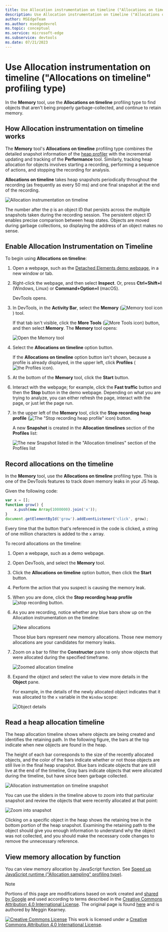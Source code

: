 ```yaml
---
title: Use Allocation instrumentation on timeline ("Allocations on timeline" profiling type)
description: Use Allocation instrumentation on timeline ("Allocations on timeline" profiling type) to find objects that aren't being properly garbage collected, and continue to retain memory.
author: MSEdgeTeam
ms.author: msedgedevrel
ms.topic: conceptual
ms.service: microsoft-edge
ms.subservice: devtools
ms.date: 07/21/2023
---
```

<!-- Copyright Meggin Kearney

   Licensed under the Apache License, Version 2.0 (the "License");
   you may not use this file except in compliance with the License.
   You may obtain a copy of the License at

       https://www.apache.org/licenses/LICENSE-2.0

   Unless required by applicable law or agreed to in writing, software
   distributed under the License is distributed on an "AS IS" BASIS,
   WITHOUT WARRANTIES OR CONDITIONS OF ANY KIND, either express or implied.
   See the License for the specific language governing permissions and
   limitations under the License. -->
# Use Allocation instrumentation on timeline ("Allocations on timeline" profiling type)

<!-- title in other repo:
How to Use the Allocation Profiler Tool -->

In the **Memory** tool, use the **Allocations on timeline** profiling type to find objects that aren't being properly garbage-collected, and continue to retain memory.


<!-- ====================================================================== -->
## How Allocation instrumentation on timeline works

The **Memory** tool's **Allocations on timeline** profiling type combines the detailed snapshot information of the [heap profiler](heap-snapshots.md) with the incremental updating and tracking of the **Performance** tool.  Similarly, tracking heap allocation for objects involves starting a recording, performing a sequence of actions, and stopping the recording for analysis.

<!--todo: add profile memory problems (heap profiler) section when available  -->
<!--todo: add profile evaluate performance (Performance tool) section when available  -->

**Allocations on timeline** takes heap snapshots periodically throughout the recording (as frequently as every 50 ms) and one final snapshot at the end of the recording.

![Allocation instrumentation on timeline](./allocation-profiler-images/timeline-snapshot-highlighted.png)

The number after the `@` is an object ID that persists across the multiple snapshots taken during the recording session.  The persistent object ID enables precise comparison between heap states.  Objects are moved during garbage collections, so displaying the address of an object makes no sense.


<!-- ====================================================================== -->
## Enable Allocation Instrumentation on Timeline

To begin using **Allocations on timeline**:

1. Open a webpage, such as the [Detached Elements demo webpage](https://microsoftedge.github.io/Demos/detached-elements/), in a new window or tab.

1. Right-click the webpage, and then select **Inspect**.  Or, press **Ctrl+Shift+I** (Windows, Linux) or **Command+Option+I** (macOS).

   DevTools opens.

1. In DevTools, in the **Activity Bar**, select the **Memory** (![Memory tool icon](./allocation-profiler-images/memory-tool-icon.png)) tool.

   If that tab isn't visible, click the **More Tools** (![More Tools icon](./allocation-profiler-images/more-tools-icon.png)) button, and then select **Memory**.  The **Memory** tool opens:

   ![Open the Memory tool](./allocation-profiler-images/memory-tool-allocations-on-timeline-option-button.png)

1. Select the **Allocations on timeline** option button.

   If the **Allocations on timeline** option button isn't shown, because a profile is already displayed, in the upper left, click **Profiles** (![the Profiles icon](./allocation-profiler-images/profiles-icon.png)).

1. At the bottom of the **Memory** tool, click the **Start** button.

1. Interact with the webpage; for example, click the **Fast traffic** button and then the **Stop** button in the demo webpage.  Depending on what you are trying to analyze, you can either refresh the page, interact with the page, or just let the page run.

1. In the upper left of the **Memory** tool, click the **Stop recording heap profile** (![The "Stop recording heap profile" icon](./allocation-profiler-images/stop-recording-icon.png)) button.

   A new **Snapshot** is created in the **Allocation timelines** section of the **Profiles** list:

   ![The new Snapshot listed in the "Allocation timelines" section of the Profiles list](./allocation-profiler-images/allocation-timelines-profile.png)


<!-- moved from "Fix memory problems" article -->
<!-- ====================================================================== -->
## Record allocations on the timeline

In the **Memory** tool, use the **Allocations on timeline** profiling type.  This is one of the DevTools features to track down memory leaks in your JS heap.

Given the following code:

```javascript
var x = [];
function grow() {
    x.push(new Array(1000000).join('x'));
}
document.getElementById('grow').addEventListener('click', grow);
```

Every time that the button that's referenced in the code is clicked, a string of one million characters is added to the `x` array.


To record allocations on the timeline:

1. Open a webpage, such as a demo webpage.<!-- todo: open a Demo webpage, show png & steps for it -->

1. Open DevTools, and select the **Memory** tool.

1. Click the **Allocations on timeline** option button, then click the **Start** button.

1. Perform the action that you suspect is causing the memory leak.

1. When you are done, click the **Stop recording heap profile** ![stop recording](./allocation-profiler-images/stop-recording-icon.png) button.

1. As you are recording, notice whether any blue bars show up on the Allocation instrumentation on the timeline:

   ![New allocations](./allocation-profiler-images/allocation-timeline-snapshot-all.png)

   Those blue bars represent new memory allocations.  Those new memory allocations are your candidates for memory leaks.

1. Zoom on a bar to filter the **Constructor** pane to only show objects that were allocated during the specified timeframe.

   ![Zoomed allocation timeline](./allocation-profiler-images/allocation-timeline-snapshot-focused.png)

1. Expand the object and select the value to view more details in the **Object** pane.

   For example, in the details of the newly allocated object indicates that it was allocated to the `x` variable in the `Window` scope:

   ![Object details](./allocation-profiler-images/allocation-timeline-snapshot-focused-constructor-expanded.png)


<!-- ====================================================================== -->
## Read a heap allocation timeline

The heap allocation timeline shows where objects are being created and identifies the retaining path.  In the following figure, the bars at the top indicate when new objects are found in the heap.

The height of each bar corresponds to the size of the recently allocated objects, and the color of the bars indicate whether or not those objects are still live in the final heap snapshot.  Blue bars indicate objects that are still live at the end of the timeline, Gray bars indicate objects that were allocated during the timeline, but have since been garbage collected.

![Allocation instrumentation on timeline snapshot](./allocation-profiler-images/timelines-snapshot.png)

<!-- In the following figure, an action was performed 3 times.  The sample program caches five objects, so the last five blue bars are expected.  But the left-most blue bar indicates a potential problem. -->
<!-- todo: redo figure 4 with multiple click actions -->

You can use the sliders in the timeline above to zoom into that particular snapshot and review the objects that were recently allocated at that point:

![Zoom into snapshot](./allocation-profiler-images/timeline-snapshot-highlighted-annotated.png)

Clicking on a specific object in the heap shows the retaining tree in the bottom portion of the heap snapshot.  Examining the retaining path to the object should give you enough information to understand why the object was not collected, and you should make the necessary code changes to remove the unnecessary reference.


<!-- ====================================================================== -->
## View memory allocation by function

You can view memory allocation by JavaScript function.  See [Speed up JavaScript runtime ("Allocation sampling" profiling type)](../rendering-tools/js-runtime.md).


<!-- ====================================================================== -->
> [!NOTE]
> Portions of this page are modifications based on work created and [shared by Google](https://developers.google.com/terms/site-policies) and used according to terms described in the [Creative Commons Attribution 4.0 International License](https://creativecommons.org/licenses/by/4.0).
> The original page is found [here](https://developer.chrome.com/docs/devtools/memory-problems/allocation-profiler/) and is authored by Meggin Kearney.

[![Creative Commons License](../../media/cc-logo/88x31.png)](https://creativecommons.org/licenses/by/4.0)
This work is licensed under a [Creative Commons Attribution 4.0 International License](https://creativecommons.org/licenses/by/4.0).
